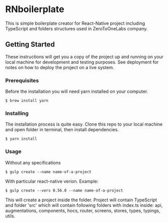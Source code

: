 # RNboilerplate

This is simple boilerplate creator for React-Native project including TypeScript and folders structures used in ZeroToOneLabs company.

## Getting Started

These instructions will get you a copy of the project up and running on your local machine for development and testing purposes. See deployment for notes on how to deploy the project on a live system.

### Prerequisites

Before the installation you will need yarn installed on your computer.

```
$ brew install yarn
```

### Installing

The installation process is quite easy. Clone this repo to your local machine and open folder in terminal, then install dependencies.

```
$ yarn install
```



### Usage

Without any specifications
```
$ gulp create --name name-of-a-project
```
With particular react-native verion. Example:
```
$ gulp create --vers 0.56.0 --name name-of-a-project
```
This will create a project inside the folder. Project will contain TypeScript and folder 'src' which will contain following folders with index.ts inside: api, augmentations, components, hocs, router, screens, stores, types, typings, utils.

